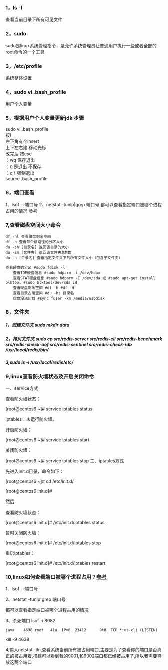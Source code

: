 ### 1，ls -l  
查看当前目录下所有可见文件
### 2，sudo
sudo是linux系统管理指令，是允许系统管理员让普通用户执行一些或者全部的root命令的一个工具
### 3，/etc/profile
系统整体设置
### 4，sudo vi .bash_profile
用户个人变量  
### 5，根据用户个人变量更新jdk 步骤
sudo vi .bash_profile  
按i  
左下角有个insert  
上下左右建 移动光标  
改完后 按esc  
：wq   保存退出  
：q   是退出 不保存  
：q！强制退出  
source .bash_profile 

### 6，端口查看
1、lsof -i:端口号
2、netstat -tunlp|grep 端口号
都可以查看指定端口被哪个进程占用的情况
[参考](https://www.cnblogs.com/CEO-H/p/7794306.html)
### 7,查看磁盘空间大小命令
```
df -hl 查看磁盘剩余空间
df -h 查看每个根路径的分区大小
du -sh [目录名] 返回该目录的大小
du -sm [文件夹] 返回该文件夹总M数
du -h [目录名] 查看指定文件夹下的所有文件大小（包含子文件夹）
```
```
查看硬盘的分区 #sudo fdisk -l
　　查看IDE硬盘信息 #sudo hdparm -i /dev/hda=
　　查看STAT硬盘信息 #sudo hdparm -I /dev/sda 或 #sudo apt-get install blktool #sudo blktool/dev/sda id
　　查看硬盘剩余空间 #df -h #df -H
　　查看目录占用空间 #du -hs 目录名
　　优盘没法卸载 #sync fuser -km /media/usbdisk
```

### 8，文件夹
##### 1，创建文件夹 sudo mkdir data
##### 2，拷贝文件夹 sudo cp src/redis-server src/redis-cli src/redis-benchmark src/redis-check-aof src/redis-sentinel src/redis-check-rdb /usr/local/redis/bin/
##### 3,sudo ls -l /usr/local/redis/etc/

### 9,linux查看防火墙状态及开启关闭命令
一、service方式

查看防火墙状态：

[root@centos6 ~]# service iptables status

iptables：未运行防火墙。

开启防火墙：

[root@centos6 ~]# service iptables start

关闭防火墙：

[root@centos6 ~]# service iptables stop
二、iptables方式

先进入init.d目录，命令如下：

[root@centos6 ~]# cd /etc/init.d/

[root@centos6 init.d]#

然后

查看防火墙状态：

[root@centos6 init.d]# /etc/init.d/iptables status

暂时关闭防火墙：

[root@centos6 init.d]# /etc/init.d/iptables stop

重启iptables：

[root@centos6 init.d]# /etc/init.d/iptables restart

### 10,linux如何查看端口被哪个进程占用？[参考](https://www.cnblogs.com/CEO-H/p/7794306.html)
1、lsof -i:端口号

2、netstat -tunlp|grep 端口号

都可以查看指定端口被哪个进程占用的情况

3、杀死端口
lsof -i:8082  
```
java    4638 root   41u  IPv6  23412      0t0  TCP *:us-cli (LISTEN)
```
kill -9 4638

4,输入netstat -tln,查看系统当前所有被占用端口,主要是为了查看你的端口是否真正的被占用着,搭建可以看到我的9001,和9002端口都已经被占用了,所以我需要释放这两个端口
